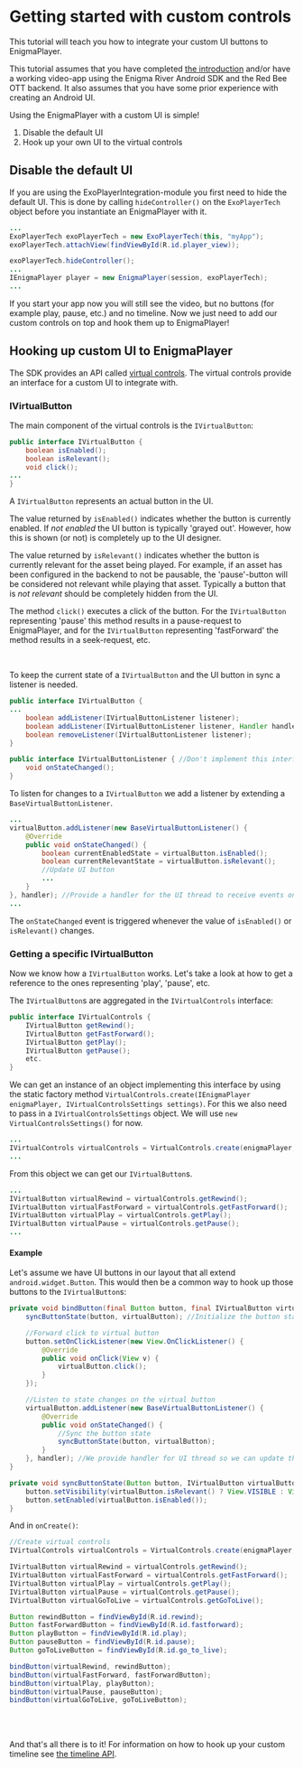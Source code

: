 # Getting started with custom controls

This tutorial will teach you how to integrate your custom UI buttons to EnigmaPlayer.

This tutorial assumes that you have completed [the introduction](your_first_app.md) and/or have a working video-app using the Enigma River Android SDK and the Red Bee OTT backend.
It also assumes that you have some prior experience with creating an Android UI.

Using the EnigmaPlayer with a custom UI is simple!
1. Disable the default UI
1. Hook up your own UI to the virtual controls

## Disable the default UI
If you are using the ExoPlayerIntegration-module you first need to hide the default UI. This is done by calling `hideController()` on the `ExoPlayerTech` object before you instantiate an EnigmaPlayer with it.

```java
...
ExoPlayerTech exoPlayerTech = new ExoPlayerTech(this, "myApp");
exoPlayerTech.attachView(findViewById(R.id.player_view));

exoPlayerTech.hideController();
...
IEnigmaPlayer player = new EnigmaPlayer(session, exoPlayerTech);
...
```

If you start your app now you will still see the video, but no buttons (for example play, pause, etc.) and no timeline. Now we just need to add our custom controls on top and hook them up to EnigmaPlayer!

## Hooking up custom UI to EnigmaPlayer

The SDK provides an API called [virtual controls](virtual_controls.md). The virtual controls provide an interface for a custom UI to integrate with.

### IVirtualButton

The main component of the virtual controls is the `IVirtualButton`:
```java
public interface IVirtualButton {
    boolean isEnabled();
    boolean isRelevant();
    void click();
...
}
```
A `IVirtualButton` represents an actual button in the UI.

The value returned by `isEnabled()` indicates whether the button is currently enabled. If *not enabled* the UI button is typically 'grayed out'. However, how this is shown (or not) is completely up to the UI designer.

The value returned by `isRelevant()` indicates whether the button is currently relevant for the asset being played. For example, if an asset has been configured in the backend to not be pausable, the 'pause'-button will be considered not relevant while playing that asset. Typically a button that is *not relevant* should be completely hidden from the UI.

The method `click()` executes a click of the button. For the `IVirtualButton` representing 'pause' this method results in a pause-request to EnigmaPlayer, and for the `IVirtualButton` representing 'fastForward' the method results in a seek-request, etc.

<br/>

To keep the current state of a `IVirtualButton` and the UI button in sync a listener is needed.
```java
public interface IVirtualButton {
...
    boolean addListener(IVirtualButtonListener listener);
    boolean addListener(IVirtualButtonListener listener, Handler handler);
    boolean removeListener(IVirtualButtonListener listener);
}

public interface IVirtualButtonListener { //Don't implement this interface directly!
    void onStateChanged();
}
```

To listen for changes to a `IVirtualButton` we add a listener by extending a `BaseVirtualButtonListener`.
```java
...
virtualButton.addListener(new BaseVirtualButtonListener() {
    @Override
    public void onStateChanged() {
        boolean currentEnabledState = virtualButton.isEnabled();
        boolean currentRelevantState = virtualButton.isRelevant();
        //Update UI button
        ...
    }
}, handler); //Provide a handler for the UI thread to receive events on that thread.
...
```

The `onStateChanged` event is triggered whenever the value of `isEnabled()` or `isRelevant()` changes.

### Getting a specific IVirtualButton

Now we know how a `IVirtualButton` works. Let's take a look at how to get a reference to the ones representing 'play', 'pause', etc.

The `IVirtualButton`s are aggregated in the `IVirtualControls` interface:
```java
public interface IVirtualControls {
    IVirtualButton getRewind();
    IVirtualButton getFastForward();
    IVirtualButton getPlay();
    IVirtualButton getPause();
    etc.
}
```

We can get an instance of an object implementing this interface by using the static factory method `VirtualControls.create(IEnigmaPlayer enigmaPlayer, IVirtualControlsSettings settings)`. For this we also need to pass in a `IVirtualControlsSettings` object. We will use `new VirtualControlsSettings()` for now.
```java
...
IVirtualControls virtualControls = VirtualControls.create(enigmaPlayer, new VirtualControlsSettings());
...
```
From this object we can get our `IVirtualButton`s.
```java
...
IVirtualButton virtualRewind = virtualControls.getRewind();
IVirtualButton virtualFastForward = virtualControls.getFastForward();
IVirtualButton virtualPlay = virtualControls.getPlay();
IVirtualButton virtualPause = virtualControls.getPause();
...
```

#### Example

Let's assume we have UI buttons in our layout that all extend `android.widget.Button`. This would then be a common way to hook up those buttons to the `IVirtualButton`s:
```java
private void bindButton(final Button button, final IVirtualButton virtualButton) {
    syncButtonState(button, virtualButton); //Initialize the button state

    //Forward click to virtual button
    button.setOnClickListener(new View.OnClickListener() {
        @Override
        public void onClick(View v) {
            virtualButton.click();
        }
    });

    //Listen to state changes on the virtual button
    virtualButton.addListener(new BaseVirtualButtonListener() {
        @Override
        public void onStateChanged() {
            //Sync the button state
            syncButtonState(button, virtualButton);
        }
    }, handler); //We provide handler for UI thread so we can update the Button-view
}

private void syncButtonState(Button button, IVirtualButton virtualButton) {
    button.setVisibility(virtualButton.isRelevant() ? View.VISIBLE : View.GONE);
    button.setEnabled(virtualButton.isEnabled());
}
```

And in `onCreate()`:
```java
//Create virtual controls
IVirtualControls virtualControls = VirtualControls.create(enigmaPlayer, new VirtualControlsSettings());

IVirtualButton virtualRewind = virtualControls.getRewind();
IVirtualButton virtualFastForward = virtualControls.getFastForward();
IVirtualButton virtualPlay = virtualControls.getPlay();
IVirtualButton virtualPause = virtualControls.getPause();
IVirtualButton virtualGoToLive = virtualControls.getGoToLive();

Button rewindButton = findViewById(R.id.rewind);
Button fastForwardButton = findViewById(R.id.fastforward);
Button playButton = findViewById(R.id.play);
Button pauseButton = findViewById(R.id.pause);
Button goToLiveButton = findViewById(R.id.go_to_live);

bindButton(virtualRewind, rewindButton);
bindButton(virtualFastForward, fastForwardButton);
bindButton(virtualPlay, playButton);
bindButton(virtualPause, pauseButton);
bindButton(virtualGoToLive, goToLiveButton);
```

</br>
</br>

And that's all there is to it! For information on how to hook up your custom timeline see [the timeline API](timeline.md).